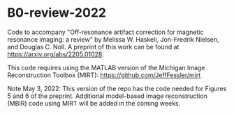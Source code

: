 # B0-review-2022
Code to accompany "Off-resonance artifact correction for magnetic resonance imaging: a review" by Melissa W. Haskell, Jon-Fredrik Nielsen, and Douglas C. Noll. A preprint of this work can be found at https://arxiv.org/abs/2205.01028. 

This code requires using the MATLAB version of the Michigan Image Reconstruction Toolbox (MIRT): https://github.com/JeffFessler/mirt

Note May 3, 2022: This version of the repo has the code needed for Figures 5 and 6 of the preprint. Additional model-based image reconstruction (MBIR) code using MIRT will be added in the coming weeks.
